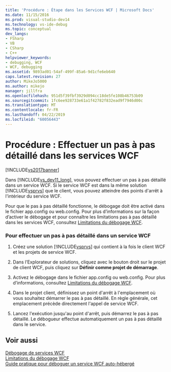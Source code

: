 ```yaml
---
title: 'Procédure : Étape dans les Services WCF | Microsoft Docs'
ms.date: 11/15/2016
ms.prod: visual-studio-dev14
ms.technology: vs-ide-debug
ms.topic: conceptual
dev_langs:
- FSharp
- VB
- CSharp
- C++
helpviewer_keywords:
- debugging, WCF
- WCF, debugging
ms.assetid: 9893ad01-54af-499f-85a6-9d1cfe6eb640
caps.latest.revision: 27
author: MikeJo5000
ms.author: mikejo
manager: jillfra
ms.openlocfilehash: 951d5f39fbf3929d094cc18de5fe108b46753b09
ms.sourcegitcommit: 1fc6ee928733e61a1f42782f832ead9f7946d00c
ms.translationtype: MT
ms.contentlocale: fr-FR
ms.lasthandoff: 04/22/2019
ms.locfileid: "60056443"
---
```

# <a name="how-to-step-into-wcf-services"></a>Procédure : Effectuer un pas à pas détaillé dans les services WCF
[!INCLUDE[vs2017banner](../includes/vs2017banner.md)]

Dans [!INCLUDE[vs_dev11_long](../includes/vs-dev11-long-md.md)], vous pouvez effectuer un pas à pas détaillé dans un service WCF. Si le service WCF est dans la même solution [!INCLUDE[vsprvs](../includes/vsprvs-md.md)] que le client, vous pouvez atteindre des points d'arrêt à l'intérieur du service WCF.  
  
 Pour que le pas à pas détaillé fonctionne, le débogage doit être activé dans le fichier app.config ou web.config. Pour plus d’informations sur la façon d’activer le débogage et pour connaître les limitations pas à pas détaillé dans les services WCF, consultez [Limitations du débogage WCF](../debugger/limitations-on-wcf-debugging.md).  
  
### <a name="to-step-into-a-wcf-service"></a>Pour effectuer un pas à pas détaillé dans un service WCF  
  
1. Créez une solution [!INCLUDE[vsprvs](../includes/vsprvs-md.md)] qui contient à la fois le client WCF et les projets de service WCF.  
  
2. Dans l’Explorateur de solutions, cliquez avec le bouton droit sur le projet de client WCF, puis cliquez sur **Définir comme projet de démarrage**.  
  
3. Activez le débogage dans le fichier app.config ou web.config. Pour plus d’informations, consultez [Limitations du débogage WCF](../debugger/limitations-on-wcf-debugging.md).  
  
4. Dans le projet client, définissez un point d'arrêt à l'emplacement où vous souhaitez démarrer le pas à pas détaillé. En règle générale, cet emplacement précède directement l'appel de service WCF.  
  
5. Lancez l'exécution jusqu'au point d'arrêt, puis démarrez le pas à pas détaillé. Le débogueur effectue automatiquement un pas à pas détaillé dans le service.  
  
## <a name="see-also"></a>Voir aussi  
 [Débogage de services WCF](../debugger/debugging-wcf-services.md)   
 [Limitations du débogage WCF](../debugger/limitations-on-wcf-debugging.md)   
 [Guide pratique pour déboguer un service WCF auto-hébergé](../debugger/how-to-debug-a-self-hosted-wcf-service.md)
